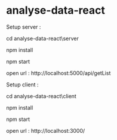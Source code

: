 # analyse-data-react

Setup server :

cd analyse-data-react\server

npm install

npm start

open url : http://localhost:5000/api/getList

Setup client : 

cd analyse-data-react\client

npm install

npm start

open url : http://localhost:3000/
